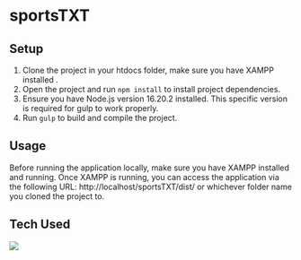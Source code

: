 # sportsTXT

## Setup
1. Clone the project in your htdocs folder, make sure you have XAMPP installed .
2. Open the project and run `npm install` to install project dependencies.
3. Ensure you have Node.js version 16.20.2 installed. This specific version is required for gulp to work properly.
4. Run `gulp` to build and compile the project.

## Usage
Before running the application locally, make sure you have XAMPP installed and running. Once XAMPP is running, you can access the application via the following URL:
http://localhost/sportsTXT/dist/ or whichever folder name you cloned the project to.

## Tech Used

<img src="https://skillicons.dev/icons?i=html,scss,bootstrap,php" /><br>
